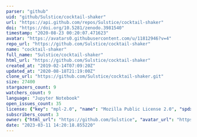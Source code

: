 ```yaml
---
parser: "github"
uid: "github/Sulstice/cocktail-shaker"
url: "https://api.github.com/repos/Sulstice/cocktail-shaker"
doi: "https://doi.org/10.5281/zenodo.3981540"
timestamp: "2020-08-23 00:20:07.471623"
avatar: "https://avatars0.githubusercontent.com/u/11812946?v=4"
repo_url: "https://github.com/Sulstice/cocktail-shaker"
name: "cocktail-shaker"
full_name: "Sulstice/cocktail-shaker"
html_url: "https://github.com/Sulstice/cocktail-shaker"
created_at: "2019-02-14T07:09:20Z"
updated_at: "2020-08-18T21:19:00Z"
clone_url: "https://github.com/Sulstice/cocktail-shaker.git"
size: 27400
stargazers_count: 9
watchers_count: 9
language: "Jupyter Notebook"
open_issues_count: 35
license: {"key": "mpl-2.0", "name": "Mozilla Public License 2.0", "spdx_id": "MPL-2.0", "url": "https://api.github.com/licenses/mpl-2.0", "node_id": "MDc6TGljZW5zZTE0"}
subscribers_count: 3
owner: {"html_url": "https://github.com/Sulstice", "avatar_url": "https://avatars0.githubusercontent.com/u/11812946?v=4", "login": "Sulstice", "type": "User"}
date: "2023-03-11 14:20:18.855220"
---
```

